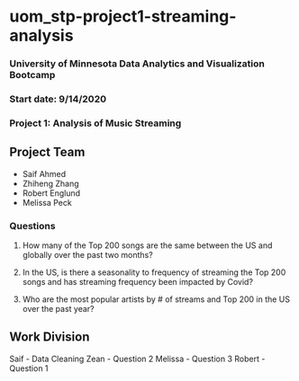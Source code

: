 # uom_stp-project1-streaming-analysis
### University of Minnesota Data Analytics and Visualization Bootcamp
### Start date: 9/14/2020
### Project 1: Analysis of Music Streaming

## Project Team

- Saif Ahmed
- Zhiheng Zhang
- Robert Englund
- Melissa Peck


### Questions

1. How many of the Top 200 songs are the same between the US and globally over the past two months?

2. In the US, is there a seasonality to frequency of streaming the Top 200 songs and has streaming frequency been impacted by Covid?

3. Who are the most popular artists by # of streams and Top 200 in the US over the past year?


## Work Division

Saif - Data Cleaning
Zean - Question 2
Melissa - Question 3
Robert - Question 1